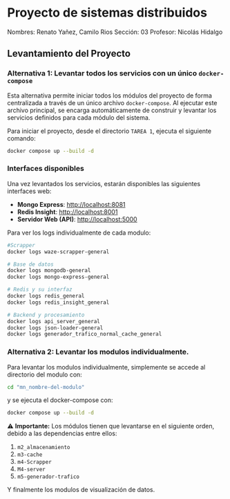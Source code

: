 # Proyecto de sistemas distribuidos
Nombres: Renato Yañez, Camilo Rios
Sección: 03
Profesor: Nicolás Hidalgo
## Levantamiento del Proyecto

### Alternativa 1: Levantar todos los servicios con un único `docker-compose`

Esta alternativa permite iniciar todos los módulos del proyecto de forma centralizada a través de un único archivo `docker-compose`. Al ejecutar este archivo principal, se encarga automáticamente de construir y levantar los servicios definidos para cada módulo del sistema.

Para iniciar el proyecto, desde el directorio `TAREA 1`, ejecuta el siguiente comando:

```bash
docker compose up --build -d
```
### Interfaces disponibles

Una vez levantados los servicios, estarán disponibles las siguientes interfaces web:

- **Mongo Express**: [http://localhost:8081](http://localhost:8081)
- **Redis Insight**: [http://localhost:8001](http://localhost:8001)
- **Servidor Web (API)**: [http://localhost:5000](http://localhost:5000)



Para ver los logs individualmente de cada modulo:


```bash
#Scrapper
docker logs waze-scrapper-general

# Base de datos
docker logs mongodb-general
docker logs mongo-express-general

# Redis y su interfaz
docker logs redis_general
docker logs redis_insight_general

# Backend y procesamiento
docker logs api_server_general
docker logs json-loader-general
docker logs generador_trafico_normal_cache_general
```

### Alternativa 2: Levantar los modulos individualmente.

Para levantar los modulos individualmente, simplemente se accede al directorio del modulo con:
```bash
cd "mn_nombre-del-modulo"
```
y se ejecuta el docker-compose con:
```bash
docker compose up --build -d
```

⚠️ **Importante:** Los módulos tienen que levantarse en el siguiente orden, debido a las dependencias entre ellos:

1. `m2_almacenamiento`
2. `m3-cache`
3. `m4-Scrapper`
4. `M4-server`
5. `m5-generador-trafico`


Y finalmente los modulos de visualización de datos.